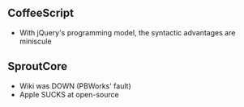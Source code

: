 
CoffeeScript
------------
* With jQuery's programming model, the syntactic advantages are miniscule

SproutCore
----------
* Wiki was DOWN (PBWorks' fault)
* Apple SUCKS at open-source
